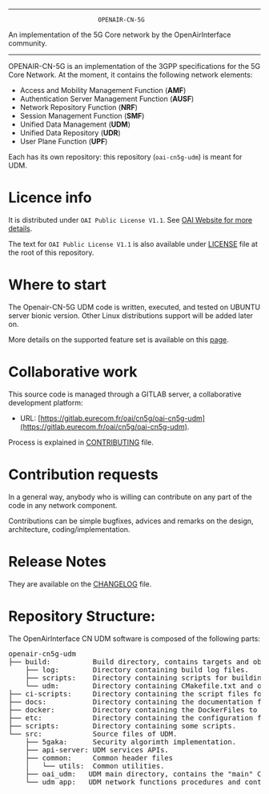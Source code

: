 ------------------------------------------------------------------------------

                             OPENAIR-CN-5G
 An implementation of the 5G Core network by the OpenAirInterface community.

------------------------------------------------------------------------------

OPENAIR-CN-5G is an implementation of the 3GPP specifications for the 5G Core Network.
At the moment, it contains the following network elements:

* Access and Mobility Management Function (**AMF**)
* Authentication Server Management Function (**AUSF**)
* Network Repository Function (**NRF**)
* Session Management Function (**SMF**)
* Unified Data Management (**UDM**)
* Unified Data Repository (**UDR**)
* User Plane Function (**UPF**)

Each has its own repository: this repository (`oai-cn5g-udm`) is meant for UDM.

# Licence info

It is distributed under `OAI Public License V1.1`.
See [OAI Website for more details](https://www.openairinterface.org/?page_id=698).

The text for `OAI Public License V1.1` is also available under [LICENSE](LICENSE)
file at the root of this repository.

# Where to start

The Openair-CN-5G UDM code is written, executed, and tested on UBUNTU server bionic version.
Other Linux distributions support will be added later on.

More details on the supported feature set is available on this [page](docs/FEATURE_SET.md).

# Collaborative work

This source code is managed through a GITLAB server, a collaborative development platform:

*  URL: [https://gitlab.eurecom.fr/oai/cn5g/oai-cn5g-udm](https://gitlab.eurecom.fr/oai/cn5g/oai-cn5g-udm).

Process is explained in [CONTRIBUTING](CONTRIBUTING.md) file.

# Contribution requests

In a general way, anybody who is willing can contribute on any part of the
code in any network component.

Contributions can be simple bugfixes, advices and remarks on the design,
architecture, coding/implementation.

# Release Notes

They are available on the [CHANGELOG](CHANGELOG.md) file.

# Repository Structure:

The OpenAirInterface CN UDM software is composed of the following parts: 

<pre>
openair-cn5g-udm
├── build:          Build directory, contains targets and object files generated by compilation of network functions. 
    ├── log:        Directory containing build log files.
    ├── scripts:    Directory containing scripts for building network functions.
    └── udm:        Directory containing CMakefile.txt and object files generated by compilation of UDM network function. 
├── ci-scripts:     Directory containing the script files for CI framework.
├── docs:           Directory containing the documentation files.
├── docker:         Directory containing the DockerFiles to build images.
├── etc:            Directory containing the configuration file to be deployed for UDM.
├── scripts:        Directory containing some scripts.
└── src:            Source files of UDM.
    ├── 5gaka:      Security algorimth implementation.
    ├── api-server: UDM services APIs. 
    ├── common:     Common header files
    │   └── utils:  Common utilities.
    ├── oai_udm:   UDM main directory, contains the "main" CMakeLists.txt file.
    └── udm_app:   UDM network functions procedures and contexts.
</pre>
